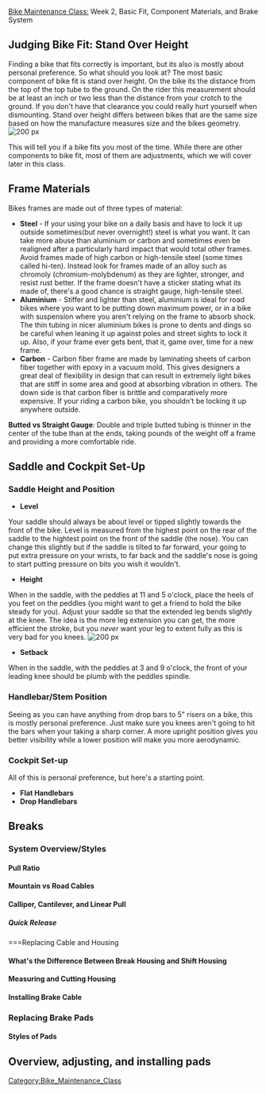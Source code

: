 [Bike Maintenance Class:](Bike_Maintenance_Class "wikilink") Week 2,
Basic Fit, Component Materials, and Brake System

## Judging Bike Fit: Stand Over Height

Finding a bike that fits correctly is important, but its also is mostly
about personal preference. So what should you look at?
The most basic component of bike fit is stand over height. On the bike
its the distance from the top of the top tube to the ground. On the
rider this measurement should be at least an inch or two less than the
distance from your crotch to the ground. If you don't have that
clearance you could really hurt yourself when dismounting. Stand over
height differs between bikes that are the same size based on how the
manufacture measures size and the bikes geometry. ![200
px](standoverheight.jpg "200 px")

This will tell you if a bike fits you most of the time. While there are
other components to bike fit, most of them are adjustments, which we
will cover later in this class.

## Frame Materials

Bikes frames are made out of three types of material:

- **Steel** - If your using your bike on a daily basis and have to lock
  it up outside sometimes(but never overnight!) steel is what you want.
  It can take more abuse than aluminium or carbon and sometimes even be
  realigned after a particularly hard impact that would total other
  frames. Avoid frames made of high carbon or high-tensile steel (some
  times called hi-ten). Instead look for frames made of an alloy such as
  chromoly (chromium-molybdenum) as they are lighter, stronger, and
  resist rust better. If the frame doesn't have a sticker stating what
  its made of, there's a good chance is straight gauge, high-tensile
  steel.
- **Aluminium** - Stiffer and lighter than steel, aluminium is ideal for
  road bikes where you want to be putting down maximum power, or in a
  bike with suspension where you aren't relying on the frame to absorb
  shock. The thin tubing in nicer aluminium bikes is prone to dents and
  dings so be careful when leaning it up against poles and street sights
  to lock it up. Also, if your frame ever gets bent, that it, game over,
  time for a new frame.
- **Carbon** - Carbon fiber frame are made by laminating sheets of
  carbon fiber together with epoxy in a vacuum mold. This gives
  designers a great deal of flexibility in design that can result in
  extremely light bikes that are stiff in some area and good at
  absorbing vibration in others. The down side is that carbon fiber is
  brittle and comparatively more expensive. If your riding a carbon
  bike, you shouldn't be locking it up anywhere outside.

**Butted vs Straight Gauge**: Double and triple butted tubing is thinner
in the center of the tube than at the ends, taking pounds of the weight
off a frame and providing a more comfortable ride.

## Saddle and Cockpit Set-Up

### Saddle Height and Position

- **Level**

Your saddle should always be about level or tipped slightly towards the
front of the bike. Level is measured from the highest point on the rear
of the saddle to the hightest point on the front of the saddle (the
nose). You can change this slightly but if the saddle is tilted to far
forward, your going to put extra pressure on your wrists, to far back
and the saddle's nose is going to start putting pressure on bits you
wish it wouldn't.

- **Height**

When in the saddle, with the peddles at 11 and 5 o'clock, place the
heels of you feet on the peddles (you might want to get a friend to hold
the bike steady for you). Adjust your saddle so that the extended leg
bends slightly at the knee. The idea is the more leg extension you can
get, the more efficient the stroke, but you *never* want your leg to
extent fully as this is very bad for you knees. ![200
px](saddleheight.jpg "200 px")

- **Setback**

When in the saddle, with the peddles at 3 and 9 o'clock, the front of
your leading knee should be plumb with the peddles spindle.

### Handlebar/Stem Position

Seeing as you can have anything from drop bars to 5" risers on a bike,
this is mostly personal preference. Just make sure you knees aren't
going to hit the bars when your taking a sharp corner. A more upright
position gives you better visibility while a lower position will make
you more aerodynamic.

### Cockpit Set-up

All of this is personal preference, but here's a starting point.

- **Flat Handlebars**
- **Drop Handlebars**

## Breaks

### System Overview/Styles

#### Pull Ratio

#### Mountain vs Road Cables

#### Calliper, Cantilever, and Linear Pull

##### Quick Release

===Replacing Cable and Housing

#### What's the Difference Between Break Housing and Shift Housing

#### Measuring and Cutting Housing

#### Installing Brake Cable

### Replacing Brake Pads

#### Styles of Pads

## Overview, adjusting, and installing pads

[Category:Bike_Maintenance_Class](Category:Bike_Maintenance_Class "wikilink")